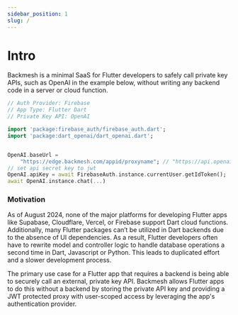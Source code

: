 ```yaml
---
sidebar_position: 1
slug: /
---
```


# Intro

Backmesh is a minimal SaaS for Flutter developers to safely call private key APIs, such as OpenAI in the example below, without writing any backend code in a server or cloud function.

```dart
// Auth Provider: Firebase
// App Type: Flutter Dart
// Private Key API: OpenAI

import 'package:firebase_auth/firebase_auth.dart';
import 'package:dart_openai/dart_openai.dart';


OpenAI.baseUrl =
    "https://edge.backmesh.com/appid/proxyname"; // "https://api.openai.com/v1" is the default one.
// set api secret key to jwt
OpenAI.apiKey = await FirebaseAuth.instance.currentUser.getIdToken();
await OpenAI.instance.chat(...)
```

### Motivation

As of August 2024, none of the major platforms for developing Flutter apps like Supabase, Cloudflare, Vercel, or Firebase support Dart cloud functions. Additionally, many Flutter packages can’t be utilized in Dart backends due to the absence of UI dependencies. As a result, Flutter developers often have to rewrite model and controller logic to handle database operations a second time in Dart, Javascript or Python. This leads to duplicated effort and a slower development process.

The primary use case for a Flutter app that requires a backend is being able to securely call an external, private key API. Backmesh allows Flutter apps to do this without a backend by storing the private API key and providing a JWT protected proxy with user-scoped access by leveraging the app's authentication provider.
